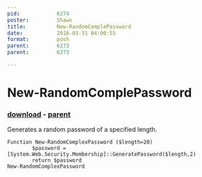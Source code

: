 ```yaml
---
pid:            6274
poster:         Shawn
title:          New-RandomComplePassword
date:           2016-03-31 04:00:55
format:         posh
parent:         6273
parent:         6273

---
```


# New-RandomComplePassword

### [download](6274.ps1) - [parent](6273.md)

Generates a random password of a specified length.

```posh
Function New-RandomComplexPassword ($length=20)
        $password = [System.Web.Security.Membership]::GeneratePassword($length,2)
        return $password
New-RandomComplexPassword
```
